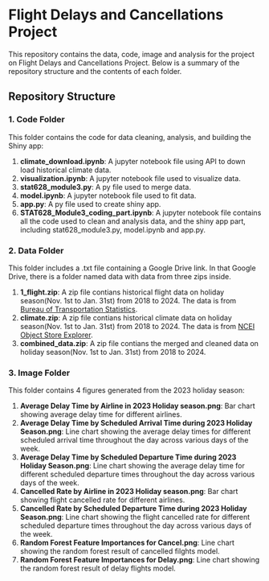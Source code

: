 # Flight Delays and Cancellations Project

This repository contains the data, code, image and analysis for the project on Flight Delays and Cancellations Project. Below is a summary of the repository structure and the contents of each folder.

## Repository Structure

### 1. Code Folder
This folder contains the code for data cleaning, analysis, and building the Shiny app:
1. **climate_download.ipynb**: A jupyter notebook file using API to down load historical climate data.
2. **visualization.ipynb**: A jupyter notebook file used to visualize data.
3. **stat628_module3.py**: A py file used to merge data.
4. **model.ipynb**: A jupyter notebook file used to fit data.
5. **app.py**: A py file used to create shiny app.
6. **STAT628_Module3_coding_part.ipynb**: A jupyter notebook file contains all the code used to clean and analysis data, and the shiny app part, including stat628_module3.py, model.ipynb and app.py.

### 2. Data Folder
This folder includes a .txt file containing a Google Drive link. In that Google Drive, there is a folder named data with data from three zips inside.
1. **1_flight.zip**: A zip file contians historical flight data on holiday season(Nov. 1st to Jan. 31st) from 2018 to 2024. The data is from [Bureau of Transportation Statistics](https://www.transtats.bts.gov/).
2. **climate.zip**: A zip file contians historical climate data on holiday season(Nov. 1st to Jan. 31st) from 2018 to 2024. The data is from [NCEI Object Store Explorer](https://www.ncei.noaa.gov/oa/local-climatological-data/index.html#v2/).
3. **combined_data.zip**: A zip file contians the merged and cleaned data on holiday season(Nov. 1st to Jan. 31st) from 2018 to 2024.

### 3. Image Folder
This folder contains 4 figures generated from the 2023 holiday season:
1. **Average Delay Time by Airline in 2023 Holiday season.png**: Bar chart showing average delay time for different airlines.
2. **Average Delay Time by Scheduled Arrival Time during 2023 Holiday Season.png**: Line chart showing the average delay times for different scheduled arrival time throughout the day across various days of the week.
3. **Average Delay Time by Scheduled Departure Time during 2023 Holiday Season.png**: Line chart showing the average delay time for different scheduled departure times throughout the day across various days of the week.
4. **Cancelled Rate by Airline in 2023 Holiday season.png**: Bar chart showing flight cancelled rate for different airlines.
5. **Cancelled Rate by Scheduled Departure Time during 2023 Holiday Season.png**: Line chart showing the flight cancelled rate for different scheduled departure times throughout the day across various days of the week.
6. **Random Forest Feature Importances for Cancel.png**: Line chart showing the random forest result of cancelled filghts model.
7. **Random Forest Feature Importances for Delay.png**: Line chart showing the random forest result of delay flights model.

